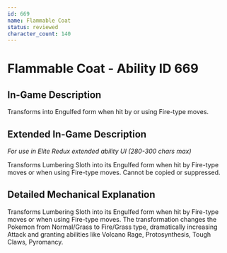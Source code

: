 ```yaml
---
id: 669
name: Flammable Coat
status: reviewed
character_count: 140
---
```


# Flammable Coat - Ability ID 669

## In-Game Description
Transforms into Engulfed form when hit by or using Fire-type moves.

## Extended In-Game Description
*For use in Elite Redux extended ability UI (280-300 chars max)*

Transforms Lumbering Sloth into its Engulfed form when hit by Fire-type moves or when using Fire-type moves. Cannot be copied or suppressed.

## Detailed Mechanical Explanation

Transforms Lumbering Sloth into its Engulfed form when hit by Fire-type moves or when using Fire-type moves. The transformation changes the Pokemon from Normal/Grass to Fire/Grass type, dramatically increasing Attack and granting abilities like Volcano Rage, Protosynthesis, Tough Claws, Pyromancy.